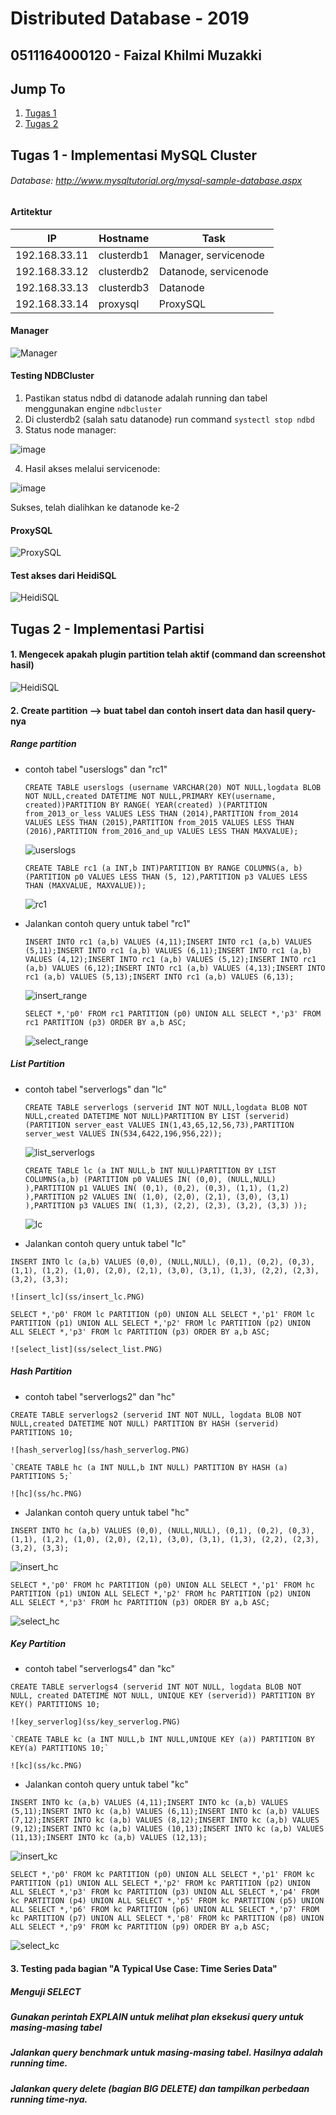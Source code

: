# Distributed Database - 2019
## 0511164000120 - Faizal Khilmi Muzakki

## Jump To
1. [Tugas 1](#tugas-1---implementasi-mysql-cluster)
2. [Tugas 2](#tugas-2---implementasi-partisi)

## Tugas 1 - Implementasi MySQL Cluster

###### Database: http://www.mysqltutorial.org/mysql-sample-database.aspx

#### Artitektur
IP|Hostname|Task
--|--------|----
192.168.33.11|clusterdb1|Manager, servicenode
192.168.33.12|clusterdb2|Datanode, servicenode
192.168.33.13|clusterdb3|Datanode
192.168.33.14|proxysql|ProxySQL

#### Manager
![Manager](ss/manager.PNG)

#### Testing NDBCluster
1. Pastikan status ndbd di datanode adalah running dan tabel menggunakan engine `ndbcluster`
2. Di clusterdb2 (salah satu datanode) run command `systectl stop ndbd`
3. Status node manager:

![image](ss/manager2.png)

4. Hasil akses melalui servicenode:

![image](ss/servicenode-access.PNG)

Sukses, telah dialihkan ke datanode ke-2

#### ProxySQL
![ProxySQL](ss/proxysql.PNG)

#### Test akses dari HeidiSQL
![HeidiSQL](ss/heidisql.PNG)

## Tugas 2 - Implementasi Partisi

#### 1. Mengecek apakah plugin partition telah aktif (command dan screenshot hasil)

![HeidiSQL](ss/plugins.PNG)

#### 2. Create partition --> buat tabel dan contoh insert data dan hasil query-nya
##### Range partition
- contoh tabel "userslogs" dan "rc1"

    `CREATE TABLE userslogs (username VARCHAR(20) NOT NULL,logdata BLOB NOT NULL,created DATETIME NOT NULL,PRIMARY KEY(username, created))PARTITION BY RANGE( YEAR(created) )(PARTITION from_2013_or_less VALUES LESS THAN (2014),PARTITION from_2014 VALUES LESS THAN (2015),PARTITION from_2015 VALUES LESS THAN (2016),PARTITION from_2016_and_up VALUES LESS THAN MAXVALUE);`

    ![userslogs](ss/range_col_userslogs.PNG)

    `CREATE TABLE rc1 (a INT,b INT)PARTITION BY RANGE COLUMNS(a, b) (PARTITION p0 VALUES LESS THAN (5, 12),PARTITION p3 VALUES LESS THAN (MAXVALUE, MAXVALUE));`

    ![rc1](ss/rc1.PNG)

- Jalankan contoh query untuk tabel "rc1"

    `INSERT INTO rc1 (a,b) VALUES (4,11);INSERT INTO rc1 (a,b) VALUES (5,11);INSERT INTO rc1 (a,b) VALUES (6,11);INSERT INTO rc1 (a,b) VALUES (4,12);INSERT INTO rc1 (a,b) VALUES (5,12);INSERT INTO rc1 (a,b) VALUES (6,12);INSERT INTO rc1 (a,b) VALUES (4,13);INSERT INTO rc1 (a,b) VALUES (5,13);INSERT INTO rc1 (a,b) VALUES (6,13);`

    ![insert_range](ss/insert_range.PNG)

    `SELECT *,'p0' FROM rc1 PARTITION (p0) UNION ALL SELECT *,'p3' FROM rc1 PARTITION (p3) ORDER BY a,b ASC;`

    ![select_range](ss/select_range.PNG)

##### List Partition
  - contoh tabel "serverlogs" dan "lc"

    `CREATE TABLE serverlogs (serverid INT NOT NULL,logdata BLOB NOT NULL,created DATETIME NOT NULL)PARTITION BY LIST (serverid)(PARTITION server_east VALUES IN(1,43,65,12,56,73),PARTITION server_west VALUES IN(534,6422,196,956,22));`

    ![list_serverlogs](ss/list_serverlogs.PNG)

    `CREATE TABLE lc (a INT NULL,b INT NULL)PARTITION BY LIST COLUMNS(a,b) (PARTITION p0 VALUES IN( (0,0), (NULL,NULL) ),PARTITION p1 VALUES IN( (0,1), (0,2), (0,3), (1,1), (1,2) ),PARTITION p2 VALUES IN( (1,0), (2,0), (2,1), (3,0), (3,1) ),PARTITION p3 VALUES IN( (1,3), (2,2), (2,3), (3,2), (3,3) ));`

    ![lc](ss/lc.PNG)

  -  Jalankan contoh query untuk tabel "lc"

  `INSERT INTO lc (a,b) VALUES (0,0), (NULL,NULL), (0,1), (0,2), (0,3), (1,1), (1,2), (1,0), (2,0), (2,1), (3,0), (3,1), (1,3), (2,2), (2,3), (3,2), (3,3);`

    ![insert_lc](ss/insert_lc.PNG)

  `SELECT *,'p0' FROM lc PARTITION (p0) UNION ALL SELECT *,'p1' FROM lc PARTITION (p1) UNION ALL SELECT *,'p2' FROM lc PARTITION (p2) UNION ALL SELECT *,'p3' FROM lc PARTITION (p3) ORDER BY a,b ASC;`

    ![select_list](ss/select_list.PNG)

##### Hash Partition
  - contoh tabel "serverlogs2" dan "hc"

  `CREATE TABLE serverlogs2 (serverid INT NOT NULL, logdata BLOB NOT NULL,created DATETIME NOT NULL) PARTITION BY HASH (serverid) PARTITIONS 10;`

    ![hash_serverlog](ss/hash_serverlog.PNG)

    `CREATE TABLE hc (a INT NULL,b INT NULL) PARTITION BY HASH (a) PARTITIONS 5;`

    ![hc](ss/hc.PNG)

  - Jalankan contoh query untuk tabel "hc"

  `INSERT INTO hc (a,b) VALUES (0,0), (NULL,NULL), (0,1), (0,2), (0,3), (1,1), (1,2), (1,0), (2,0), (2,1), (3,0), (3,1), (1,3), (2,2), (2,3), (3,2), (3,3);`

  ![insert_hc](ss/insert_hc.PNG)

  `SELECT *,'p0' FROM hc PARTITION (p0) UNION ALL SELECT *,'p1' FROM hc PARTITION (p1) UNION ALL SELECT *,'p2' FROM hc PARTITION (p2) UNION ALL SELECT *,'p3' FROM hc PARTITION (p3) ORDER BY a,b ASC;`

  ![select_hc](ss/select_hc.PNG)

##### Key Partition
  - contoh tabel "serverlogs4" dan "kc"

  `CREATE TABLE serverlogs4 (serverid INT NOT NULL, logdata BLOB NOT NULL, created DATETIME NOT NULL, UNIQUE KEY (serverid)) PARTITION BY KEY() PARTITIONS 10;`

    ![key_serverlog](ss/key_serverlog.PNG)

    `CREATE TABLE kc (a INT NULL,b INT NULL,UNIQUE KEY (a)) PARTITION BY KEY(a) PARTITIONS 10;`

    ![kc](ss/kc.PNG)

  - Jalankan contoh query untuk tabel "kc"

  `INSERT INTO kc (a,b) VALUES (4,11);INSERT INTO kc (a,b) VALUES (5,11);INSERT INTO kc (a,b) VALUES (6,11);INSERT INTO kc (a,b) VALUES (7,12);INSERT INTO kc (a,b) VALUES (8,12);INSERT INTO kc (a,b) VALUES (9,12);INSERT INTO kc (a,b) VALUES (10,13);INSERT INTO kc (a,b) VALUES (11,13);INSERT INTO kc (a,b) VALUES (12,13);`

  ![insert_kc](ss/insert_kc.PNG)

  `SELECT *,'p0' FROM kc PARTITION (p0) UNION ALL SELECT *,'p1' FROM kc PARTITION (p1) UNION ALL SELECT *,'p2' FROM kc PARTITION (p2) UNION ALL SELECT *,'p3' FROM kc PARTITION (p3) UNION ALL SELECT *,'p4' FROM kc PARTITION (p4) UNION ALL SELECT *,'p5' FROM kc PARTITION (p5) UNION ALL SELECT *,'p6' FROM kc PARTITION (p6) UNION ALL SELECT *,'p7' FROM kc PARTITION (p7) UNION ALL SELECT *,'p8' FROM kc PARTITION (p8) UNION ALL SELECT *,'p9' FROM kc PARTITION (p9) ORDER BY a,b ASC;`

  ![select_kc](ss/select_kc.PNG)

#### 3. Testing pada bagian "A Typical Use Case: Time Series Data"
##### Menguji SELECT
##### Gunakan perintah EXPLAIN untuk melihat plan eksekusi query untuk masing-masing tabel
##### Jalankan query benchmark untuk masing-masing tabel. Hasilnya adalah running time.
##### Jalankan query delete (bagian BIG DELETE) dan tampilkan perbedaan running time-nya.
